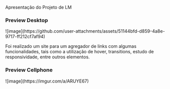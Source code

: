 Apresentação do Projeto de LM

<h3>Preview Desktop</h3>
![image](https://github.com/user-attachments/assets/51144bfd-d859-4a8e-9717-ff212cf7af94)

Foi realizado um site para um agregador de links com algumas funcionalidades, tais como a utilização de hover, transitions, estudo de responsividade, entre outros elementos.

<h3>Preview Cellphone</h3>
![image](https://imgur.com/a/ARUYE67)
